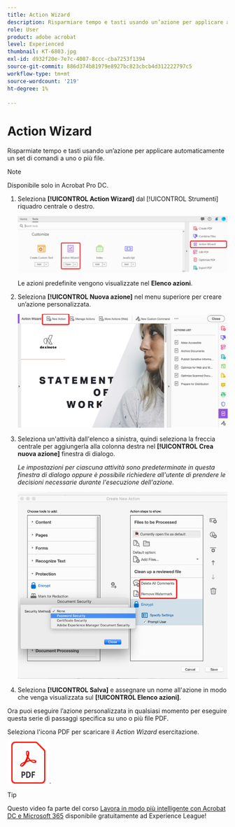 ```yaml
---
title: Action Wizard
description: Risparmiare tempo e tasti usando un’azione per applicare automaticamente un set di comandi a uno o più file
role: User
product: adobe acrobat
level: Experienced
thumbnail: KT-6803.jpg
exl-id: d932f20e-7e7c-4087-8ccc-cba7253f1394
source-git-commit: 886d374b81979e8927bc823cbcb4d312222797c5
workflow-type: tm+mt
source-wordcount: '219'
ht-degree: 1%

---
```


# Action Wizard

Risparmiate tempo e tasti usando un’azione per applicare automaticamente un set di comandi a uno o più file.

>[!NOTE]
>
>Disponibile solo in Acrobat Pro DC.

1. Seleziona **[!UICONTROL Action Wizard]** dal [!UICONTROL Strumenti] riquadro centrale o destro.

   ![Action Wizard fase 1](../assets/ActionWizard_1.png)

   Le azioni predefinite vengono visualizzate nel **Elenco azioni**.

1. Seleziona **[!UICONTROL Nuova azione]** nel menu superiore per creare un’azione personalizzata.

   ![Action Wizard punto 2](../assets/ActionWizard_2.png)

1. Seleziona un&#39;attività dall&#39;elenco a sinistra, quindi seleziona la freccia centrale per aggiungerla alla colonna destra nel **[!UICONTROL Crea nuova azione]** finestra di dialogo.

   *Le impostazioni per ciascuna attività sono predeterminate in questa finestra di dialogo oppure è possibile richiedere all&#39;utente di prendere le decisioni necessarie durante l&#39;esecuzione dell&#39;azione.*

   ![Action Wizard fase 3](../assets/ActionWizard_3.png)

1. Seleziona **[!UICONTROL Salva]** e assegnare un nome all&#39;azione in modo che venga visualizzata sul **[!UICONTROL Elenco azioni]**.

Ora puoi eseguire l’azione personalizzata in qualsiasi momento per eseguire questa serie di passaggi specifica su uno o più file PDF.

Seleziona l&#39;icona PDF per scaricare il *Action Wizard* esercitazione.

[![Esercitazione per il download dell’Action Wizard](../assets/acrobat_PDF_96.png)](../assets/AcrobatDCActionWizard.pdf).

>[!TIP]
>
>Questo video fa parte del corso [Lavora in modo più intelligente con Acrobat DC e Microsoft 365](https://experienceleague.adobe.com/?recommended=Acrobat-U-1-2021.microsoft365) disponibile gratuitamente ad Experience League!
